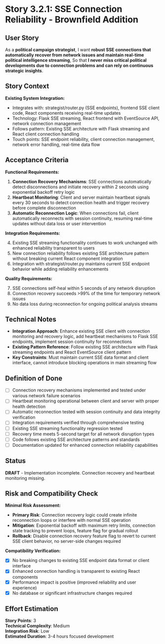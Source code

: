 # Story 3.2.1: SSE Connection Reliability - Brownfield Addition

## User Story

As a **political campaign strategist**,
I want **robust SSE connections that automatically recover from network issues and maintain real-time political intelligence streaming**,
So that **I never miss critical political developments due to connection problems and can rely on continuous strategic insights**.

## Story Context

**Existing System Integration:**

- Integrates with: strategist/router.py (SSE endpoints), frontend SSE client code, React components receiving real-time updates
- Technology: Flask SSE streaming, React frontend with EventSource API, network connection management
- Follows pattern: Existing SSE architecture with Flask streaming and React client connection handling
- Touch points: SSE endpoint reliability, client connection management, network error handling, real-time data flow

## Acceptance Criteria

**Functional Requirements:**

1. **Connection Recovery Mechanisms**: SSE connections automatically detect disconnections and initiate recovery within 2 seconds using exponential backoff retry logic
2. **Heartbeat Monitoring**: Client and server maintain heartbeat signals every 30 seconds to detect connection health and trigger recovery before complete disconnection
3. **Automatic Reconnection Logic**: When connections fail, client automatically reconnects with session continuity, resuming real-time updates without data loss or user intervention

**Integration Requirements:**

4. Existing SSE streaming functionality continues to work unchanged with enhanced reliability transparent to users
5. New connection reliability follows existing SSE architecture pattern without breaking current React component integration
6. Integration with strategist/router.py maintains current SSE endpoint behavior while adding reliability enhancements

**Quality Requirements:**

7. SSE connections self-heal within 5 seconds of any network disruption
8. Connection recovery succeeds >99% of the time for temporary network issues
9. No data loss during reconnection for ongoing political analysis streams

## Technical Notes

- **Integration Approach**: Enhance existing SSE client with connection monitoring and recovery logic, add heartbeat mechanisms to Flask SSE endpoints, implement session continuity for reconnections
- **Existing Pattern Reference**: Follow existing SSE architecture with Flask streaming endpoints and React EventSource client pattern
- **Key Constraints**: Must maintain current SSE data format and client interface, cannot introduce blocking operations in main streaming flow

## Definition of Done

- [ ] Connection recovery mechanisms implemented and tested under various network failure scenarios
- [ ] Heartbeat monitoring operational between client and server with proper health detection
- [ ] Automatic reconnection tested with session continuity and data integrity verification
- [ ] Integration requirements verified through comprehensive testing
- [ ] Existing SSE streaming functionality regression tested
- [ ] Recovery time meets 5-second target for all network disruption types
- [ ] Code follows existing SSE architecture patterns and standards
- [ ] Documentation updated for enhanced connection reliability capabilities

## Status
**DRAFT** - Implementation incomplete. Connection recovery and heartbeat monitoring missing.

## Risk and Compatibility Check

**Minimal Risk Assessment:**

- **Primary Risk**: Connection recovery logic could create infinite reconnection loops or interfere with normal SSE operation
- **Mitigation**: Exponential backoff with maximum retry limits, connection state tracking to prevent loops, feature flag for gradual rollout
- **Rollback**: Disable connection recovery feature flag to revert to current SSE client behavior, no server-side changes required

**Compatibility Verification:**

- [x] No breaking changes to existing SSE endpoint data format or client interface
- [x] Enhanced connection handling is transparent to existing React components
- [x] Performance impact is positive (improved reliability and user experience)
- [x] No database or significant infrastructure changes required

## Effort Estimation

**Story Points**: 3  
**Technical Complexity**: Medium  
**Integration Risk**: Low  
**Estimated Duration**: 3-4 hours focused development